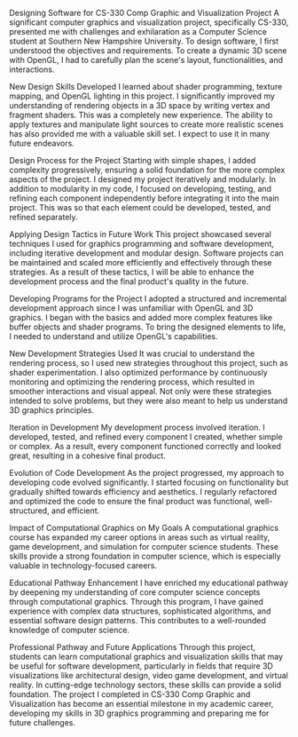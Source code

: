 Designing Software for CS-330 Comp Graphic and Visualization Project
A significant computer graphics and visualization project, specifically CS-330, presented me with challenges and exhilaration as a Computer Science student at Southern New Hampshire University. To design software, I first understood the objectives and requirements. To create a dynamic 3D scene with OpenGL, I had to carefully plan the scene's layout, functionalities, and interactions.


New Design Skills Developed
I learned about shader programming, texture mapping, and OpenGL lighting in this project. I significantly improved my understanding of rendering objects in a 3D space by writing vertex and fragment shaders. This was a completely new experience. The ability to apply textures and manipulate light sources to create more realistic scenes has also provided me with a valuable skill set. I expect to use it in many future endeavors.


Design Process for the Project
Starting with simple shapes, I added complexity progressively, ensuring a solid foundation for the more complex aspects of the project. I designed my project iteratively and modularly. In addition to modularity in my code, I focused on developing, testing, and refining each component independently before integrating it into the main project. This was so that each element could be developed, tested, and refined separately.


Applying Design Tactics in Future Work
This project showcased several techniques I used for graphics programming and software development, including iterative development and modular design. Software projects can be maintained and scaled more efficiently and effectively through these strategies. As a result of these tactics, I will be able to enhance the development process and the final product's quality in the future.


Developing Programs for the Project
I adopted a structured and incremental development approach since I was unfamiliar with OpenGL and 3D graphics. I began with the basics and added more complex features like buffer objects and shader programs. To bring the designed elements to life, I needed to understand and utilize OpenGL's capabilities.


New Development Strategies Used
It was crucial to understand the rendering process, so I used new strategies throughout this project, such as shader experimentation. I also optimized performance by continuously monitoring and optimizing the rendering process, which resulted in smoother interactions and visual appeal. Not only were these strategies intended to solve problems, but they were also meant to help us understand 3D graphics principles.


Iteration in Development
My development process involved iteration. I developed, tested, and refined every component I created, whether simple or complex. As a result, every component functioned correctly and looked great, resulting in a cohesive final product.


Evolution of Code Development
As the project progressed, my approach to developing code evolved significantly. I started focusing on functionality but gradually shifted towards efficiency and aesthetics. I regularly refactored and optimized the code to ensure the final product was functional, well-structured, and efficient.


Impact of Computational Graphics on My Goals
A computational graphics course has expanded my career options in areas such as virtual reality, game development, and simulation for computer science students. These skills provide a strong foundation in computer science, which is especially valuable in technology-focused careers.

Educational Pathway Enhancement
I have enriched my educational pathway by deepening my understanding of core computer science concepts through computational graphics. Through this program, I have gained experience with complex data structures, sophisticated algorithms, and essential software design patterns. This contributes to a well-rounded knowledge of computer science.


Professional Pathway and Future Applications
Through this project, students can learn computational graphics and visualization skills that may be useful for software development, particularly in fields that require 3D visualizations like architectural design, video game development, and virtual reality. In cutting-edge technology sectors, these skills can provide a solid foundation.
The project I completed in CS-330 Comp Graphic and Visualization has become an essential milestone in my academic career, developing my skills in 3D graphics programming and preparing me for future challenges.
